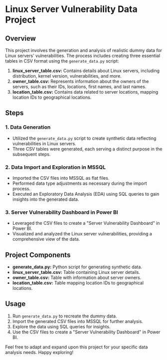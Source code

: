 # Linux Server Vulnerability Data Project

## Overview

This project involves the generation and analysis of realistic dummy data for Linux servers' vulnerabilities. The process includes creating three essential tables in CSV format using the `generate_data.py` script:

1. **linux_server_table.csv:** Contains details about Linux servers, including distribution, kernel version, vulnerabilities, and more.
2. **owner_table.csv:** Represents information about the owners of the servers, such as their IDs, locations, first names, and last names.
3. **location_table.csv:** Contains data related to server locations, mapping location IDs to geographical locations.

## Steps

### 1. Data Generation

- Utilized the `generate_data.py` script to create synthetic data reflecting vulnerabilities in Linux servers.
- Three CSV tables were generated, each serving a distinct purpose in the subsequent steps.

### 2. Data Import and Exploration in MSSQL

- Imported the CSV files into MSSQL as flat files.
- Performed data type adjustments as necessary during the import process.
- Executed an Exploratory Data Analysis (EDA) using SQL queries to gain insights into the generated data.

### 3. Server Vulnerability Dashboard in Power BI

- Leveraged the CSV files to create a "Server Vulnerability Dashboard" in Power BI.
- Visualized and analyzed the Linux server vulnerabilities, providing a comprehensive view of the data.

## Project Components

- **generate_data.py:** Python script for generating synthetic data.
- **linux_server_table.csv:** Table containing Linux server details.
- **owner_table.csv:** Table with information about server owners.
- **location_table.csv:** Table mapping location IDs to geographical locations.

## Usage

1. Run `generate_data.py` to recreate the dummy data.
2. Import the generated CSV files into MSSQL for further analysis.
3. Explore the data using SQL queries for insights.
4. Use the CSV files to create a "Server Vulnerability Dashboard" in Power BI.

Feel free to adapt and expand upon this project for your specific data analysis needs. Happy exploring!